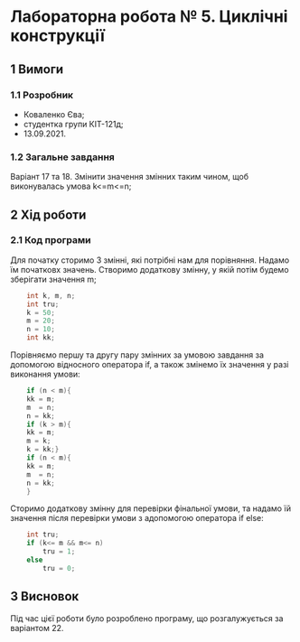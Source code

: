 # Лабораторна робота № 5. Циклічні конструкції

## 1 Вимоги

### 1.1 Розробник

* Коваленко Єва;
* студентка групи КІТ-121д;
* 13.09.2021.

### 1.2 Загальне завдання
Варіант 17 та 18. Змінити значення змінних таким чином, щоб виконувалась умова k<=m<=n;

## 2 Хід роботи

### 2.1 Код програми

Для початку сторимо 3 змінні, які потрібні нам для порівняння. Надамо їм початковх значень. Створимо додаткову змінну, у якій потім будемо зберігати значення m;

```c
	int k, m, n;
	int tru;
	k = 50;
	m = 20;
	n = 10;
	int kk;
```
Порівняємо першу та другу пару змінних за умовою завдання за допомогою відносного оператора if, а також змінемо їх значення у разі виконання умови:
```c
	if (n < m){
	kk = m;
	m  = n;
	n = kk;
	if (k > m){ 
	kk = m;
	m = k;
	k = kk;}
	if (n < m){
	kk = m;
	m  = n;
	n = kk;	
	}
```
Сторимо додаткову змінну для перевірки фінальної умови, та надамо їй значення після перевірки умови з адопомогою оператора if else:
```c
 	int tru;
	if (k<= m && m<= n)
		tru = 1;
	else
		tru = 0;
```

## 3 Висновок
Під час цієї роботи було розроблено програму, що розгалужується за варіантом 22.
